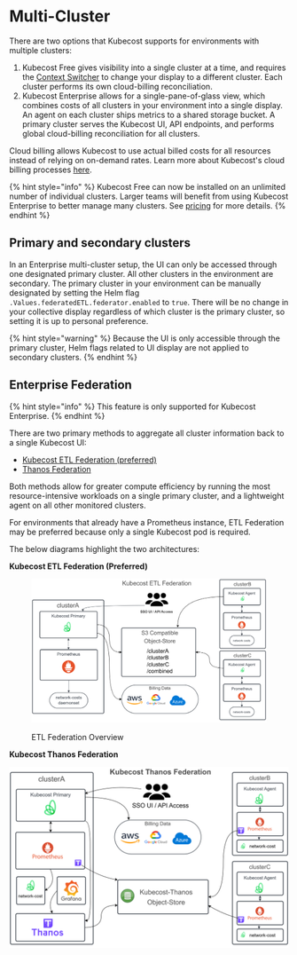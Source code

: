 # Multi-Cluster

There are two options that Kubecost supports for environments with multiple clusters:

1. Kubecost Free gives visibility into a single cluster at a time, and requires the [Context Switcher](https://docs.kubecost.com/using-kubecost/context-switcher) to change your display to a different cluster. Each cluster performs its own cloud-billing reconciliation.
2. Kubecost Enterprise allows for a single-pane-of-glass view, which combines costs of all clusters in your environment into a single display. An agent on each cluster ships metrics to a shared storage bucket. A primary cluster serves the Kubecost UI, API endpoints, and performs global cloud-billing reconciliation for all clusters.

Cloud billing allows Kubecost to use actual billed costs for all resources instead of relying on on-demand rates. Learn more about Kubecost's cloud billing processes [here](https://docs.kubecost.com/install-and-configure/install/cloud-integration#kubecosts-cloud-processes).

{% hint style="info" %}
Kubecost Free can now be installed on an unlimited number of individual clusters. Larger teams will benefit from using Kubecost Enterprise to better manage many clusters. See [pricing](https://www.kubecost.com/pricing) for more details.
{% endhint %}

## Primary and secondary clusters

In an Enterprise multi-cluster setup, the UI can only be accessed through one designated primary cluster. All other clusters in the environment are secondary. The primary cluster in your environment can be manually designated by setting the Helm flag `.Values.federatedETL.federator.enabled` to `true`. There will be no change in your collective display regardless of which cluster is the primary cluster, so setting it is up to personal preference.

{% hint style="warning" %}
Because the UI is only accessible through the primary cluster, Helm flags related to UI display are not applied to secondary clusters.
{% endhint %}

## Enterprise Federation

{% hint style="info" %}
This feature is only supported for Kubecost Enterprise.
{% endhint %}

There are two primary methods to aggregate all cluster information back to a single Kubecost UI:

* [Kubecost ETL Federation (preferred)](federated-etl.md)
* [Thanos Federation](thanos-setup.md)

Both methods allow for greater compute efficiency by running the most resource-intensive workloads on a single primary cluster, and a lightweight agent on all other monitored clusters.

For environments that already have a Prometheus instance, ETL Federation may be preferred because only a single Kubecost pod is required.

The below diagrams highlight the two architectures:

**Kubecost ETL Federation (Preferred)**

<figure><img src=".gitbook/assets/image (8).png" alt=""><figcaption><p>ETL Federation Overview</p></figcaption></figure>

**Kubecost Thanos Federation**

![Thanos Overview](images/thanos-architecture.png)
